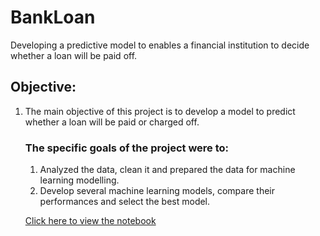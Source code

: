 # BankLoan
Developing a predictive model to enables a financial institution to decide whether a loan will be paid off.

<h2>Objective:</h2>
<ol>
  <li> The main objective of this project is to develop a model to predict whether a loan will be paid or charged off.
<h3>The specific goals of the project were to:</h3>
<ol>
  <li>Analyzed the data, clean it and prepared the data for machine learning modelling.
  <li>Develop several machine learning models, compare their performances and select the best model.
</ol>
    
    
<a href="https://github.com/elyas-shas/BankLoan/blob/main/BankLoan_v2.ipynb">Click here to view the notebook</a>
